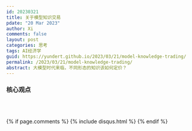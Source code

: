 ```yaml
---
id: 20230321
title: 关于模型知识交易
pdate: "20 Mar 2023"
author: Xi
comments: false
layout: post
categories: 思考
tags: AI经济学
guid: https://yundert.github.io/2023/03/21/model-knowledge-trading/
permalink: /2023/03/21/model-knowledge-trading/
abstract: 大模型时代来临，不同形态的知识该如何定价？
---
```



### 核心观点




<br><br>




<script>
(function(){
        var elems = document.getElementsByClassName("view");
        elems[elems.length-1].remove();})();
</script>
{% if page.comments %}
    {% include disqus.html %}
{% endif %}